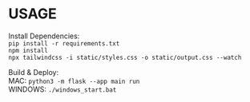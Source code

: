 # USAGE

Install Dependencies:<br/>
`pip install -r requirements.txt`<br/>
`npm install`<br/>
`npx tailwindcss -i static/styles.css -o static/output.css --watch`<br/>

Build & Deploy:<br/>
MAC: `python3 -m flask --app main run`<br/>
WINDOWS: `./windows_start.bat`<br/>